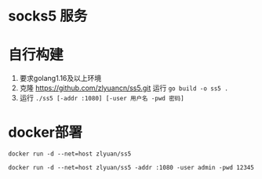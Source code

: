 # socks5 服务

# 自行构建

1. 要求golang1.16及以上环境
2. 克隆 https://github.com/zlyuancn/ss5.git 运行 `go build -o ss5 .`
3. 运行 `./ss5 [-addr :1080] [-user 用户名 -pwd 密码]`

# docker部署

```docker
docker run -d --net=host zlyuan/ss5
```

```docker
docker run -d --net=host zlyuan/ss5 -addr :1080 -user admin -pwd 12345
```
